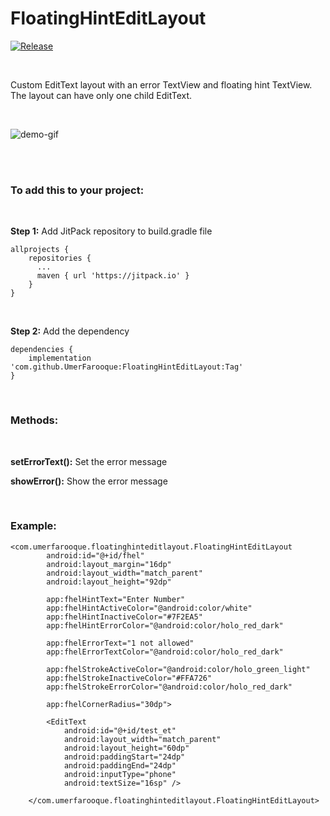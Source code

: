 # FloatingHintEditLayout
[![Release](https://jitpack.io/v/UmerFarooque/FloatingHintEditLayout.svg)](https://jitpack.io/#UmerFarooque/FloatingHintEditLayout)

</br>

Custom EditText layout with an error TextView and floating hint TextView. The layout can have only one child EditText.

</br>

![demo-gif](https://i.imgur.com/zEn8lsL.gif)

</br>
</br>

### To add this to your project:

</br>

<b>Step 1:</b> Add JitPack repository to build.gradle file

```
allprojects {
    repositories {
      ...
      maven { url 'https://jitpack.io' }
    }
}
```

</br>

<b>Step 2:</b> Add the dependency

```
dependencies {
    implementation 'com.github.UmerFarooque:FloatingHintEditLayout:Tag'
}
```

</br>

### Methods:

</br>

<b>setErrorText():</b> Set the error message

<b>showError():</b> Show the error message

</br>

### Example:

```
<com.umerfarooque.floatinghinteditlayout.FloatingHintEditLayout
        android:id="@+id/fhel"
        android:layout_margin="16dp"
        android:layout_width="match_parent"
        android:layout_height="92dp"

        app:fhelHintText="Enter Number"
        app:fhelHintActiveColor="@android:color/white"
        app:fhelHintInactiveColor="#7F2EA5"
        app:fhelHintErrorColor="@android:color/holo_red_dark"

        app:fhelErrorText="1 not allowed"
        app:fhelErrorTextColor="@android:color/holo_red_dark"

        app:fhelStrokeActiveColor="@android:color/holo_green_light"
        app:fhelStrokeInactiveColor="#FFA726"
        app:fhelStrokeErrorColor="@android:color/holo_red_dark"

        app:fhelCornerRadius="30dp">
        
        <EditText
            android:id="@+id/test_et"
            android:layout_width="match_parent"
            android:layout_height="60dp"
            android:paddingStart="24dp"
            android:paddingEnd="24dp"
            android:inputType="phone"
            android:textSize="16sp" />
            
    </com.umerfarooque.floatinghinteditlayout.FloatingHintEditLayout>
```

</br>
</br>
